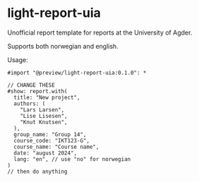 # light-report-uia
Unofficial report template for reports at the University of Agder.

Supports both norwegian and english.

Usage:
```
#import "@preview/light-report-uia:0.1.0": *

// CHANGE THESE
#show: report.with(
  title: "New project",
  authors: (
    "Lars Larsen",
    "Lise Lisesen",
    "Knut Knutsen",
  ),
  group_name: "Group 14",
  course_code: "IKT123-G",
  course_name: "Course name",
  date: "august 2024",
  lang: "en", // use "no" for norwegian
)
// then do anything
```